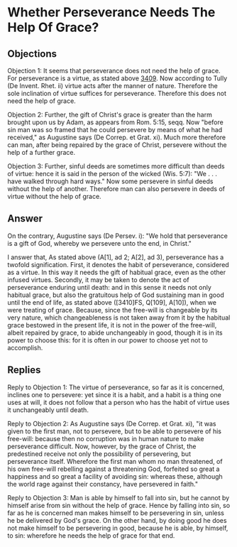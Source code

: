 # Whether Perseverance Needs The Help Of Grace?

## Objections

Objection 1: It seems that perseverance does not need the help of grace. For perseverance is a virtue, as stated above [3409](A[1]). Now according to Tully (De Invent. Rhet. ii) virtue acts after the manner of nature. Therefore the sole inclination of virtue suffices for perseverance. Therefore this does not need the help of grace.

Objection 2: Further, the gift of Christ's grace is greater than the harm brought upon us by Adam, as appears from Rom. 5:15, seqq. Now "before sin man was so framed that he could persevere by means of what he had received," as Augustine says (De Correp. et Grat. xi). Much more therefore can man, after being repaired by the grace of Christ, persevere without the help of a further grace.

Objection 3: Further, sinful deeds are sometimes more difficult than deeds of virtue: hence it is said in the person of the wicked (Wis. 5:7): "We . . . have walked through hard ways." Now some persevere in sinful deeds without the help of another. Therefore man can also persevere in deeds of virtue without the help of grace.

## Answer

On the contrary, Augustine says (De Persev. i): "We hold that perseverance is a gift of God, whereby we persevere unto the end, in Christ."

I answer that, As stated above (A[1], ad 2; A[2], ad 3), perseverance has a twofold signification. First, it denotes the habit of perseverance, considered as a virtue. In this way it needs the gift of habitual grace, even as the other infused virtues. Secondly, it may be taken to denote the act of perseverance enduring until death: and in this sense it needs not only habitual grace, but also the gratuitous help of God sustaining man in good until the end of life, as stated above ([3410]FS, Q[109], A[10]), when we were treating of grace. Because, since the free-will is changeable by its very nature, which changeableness is not taken away from it by the habitual grace bestowed in the present life, it is not in the power of the free-will, albeit repaired by grace, to abide unchangeably in good, though it is in its power to choose this: for it is often in our power to choose yet not to accomplish.

## Replies

Reply to Objection 1: The virtue of perseverance, so far as it is concerned, inclines one to persevere: yet since it is a habit, and a habit is a thing one uses at will, it does not follow that a person who has the habit of virtue uses it unchangeably until death.

Reply to Objection 2: As Augustine says (De Correp. et Grat. xi), "it was given to the first man, not to persevere, but to be able to persevere of his free-will: because then no corruption was in human nature to make perseverance difficult. Now, however, by the grace of Christ, the predestined receive not only the possibility of persevering, but perseverance itself. Wherefore the first man whom no man threatened, of his own free-will rebelling against a threatening God, forfeited so great a happiness and so great a facility of avoiding sin: whereas these, although the world rage against their constancy, have persevered in faith."

Reply to Objection 3: Man is able by himself to fall into sin, but he cannot by himself arise from sin without the help of grace. Hence by falling into sin, so far as he is concerned man makes himself to be persevering in sin, unless he be delivered by God's grace. On the other hand, by doing good he does not make himself to be persevering in good, because he is able, by himself, to sin: wherefore he needs the help of grace for that end.